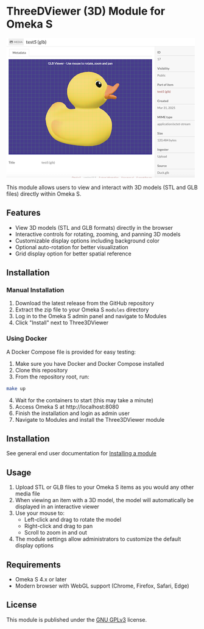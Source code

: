 # ThreeDViewer (3D) Module for Omeka S

![Screenshot of the 3D Viewer](https://github.com/ateeducacion/omeka-s-ThreeDViewer/blob/main/.github/assets/screenshot.png)

This module allows users to view and interact with 3D models (STL and GLB files) directly within Omeka S.

## Features

- View 3D models (STL and GLB formats) directly in the browser
- Interactive controls for rotating, zooming, and panning 3D models
- Customizable display options including background color
- Optional auto-rotation for better visualization
- Grid display option for better spatial reference

## Installation

### Manual Installation

1. Download the latest release from the GitHub repository
2. Extract the zip file to your Omeka S `modules` directory
3. Log in to the Omeka S admin panel and navigate to Modules
5. Click "Install" next to Three3DViewer

### Using Docker

A Docker Compose file is provided for easy testing:

1. Make sure you have Docker and Docker Compose installed
2. Clone this repository
3. From the repository root, run:

```bash
make up
```

4. Wait for the containers to start (this may take a minute)
5. Access Omeka S at http://localhost:8080
6. Finish the installation and login as admin user
7. Navigate to Modules and install the Three3DViewer module

## Installation

See general end user documentation for [Installing a module](http://omeka.org/s/docs/user-manual/modules/#installing-modules)

## Usage

1. Upload STL or GLB files to your Omeka S items as you would any other media file
2. When viewing an item with a 3D model, the model will automatically be displayed in an interactive viewer
3. Use your mouse to:
   - Left-click and drag to rotate the model
   - Right-click and drag to pan
   - Scroll to zoom in and out
4. The module settings allow administrators to customize the default display options

## Requirements

- Omeka S 4.x or later
- Modern browser with WebGL support (Chrome, Firefox, Safari, Edge)

## License

This module is published under the [GNU GPLv3](LICENSE) license.
